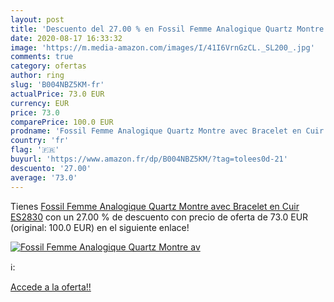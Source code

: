 ```yaml
---
layout: post
title: 'Descuento del 27.00 % en Fossil Femme Analogique Quartz Montre av'
date: 2020-08-17 16:33:32
image: 'https://m.media-amazon.com/images/I/41I6VrnGzCL._SL200_.jpg'
comments: true
category: ofertas
author: ring
slug: 'B004NBZ5KM-fr'
actualPrice: 73.0 EUR
currency: EUR
price: 73.0
comparePrice: 100.0 EUR
prodname: 'Fossil Femme Analogique Quartz Montre avec Bracelet en Cuir ES2830'
country: 'fr'
flag: '🇫🇷'
buyurl: 'https://www.amazon.fr/dp/B004NBZ5KM/?tag=tolees0d-21'
descuento: '27.00'
average: '73.0'
---
```


Tienes [Fossil Femme Analogique Quartz Montre avec Bracelet en Cuir ES2830](https://www.amazon.fr/dp/B004NBZ5KM/?tag=tolees0d-21) con un 27.00 % de descuento con precio de oferta de 73.0 EUR (original: 100.0 EUR) en el siguiente enlace!

[![Fossil Femme Analogique Quartz Montre av](https://m.media-amazon.com/images/I/41I6VrnGzCL._SL200_.jpg)](https://www.amazon.fr/dp/B004NBZ5KM/?tag=tolees0d-21)

ℹ️:


[Accede a la oferta!!](https://www.amazon.fr/dp/B004NBZ5KM/?tag=tolees0d-21)
